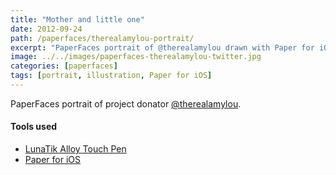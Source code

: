 ```yaml
---
title: "Mother and little one"
date: 2012-09-24
path: /paperfaces/therealamylou-portrait/
excerpt: "PaperFaces portrait of @therealamylou drawn with Paper for iOS on an iPad."
image: ../../images/paperfaces-therealamylou-twitter.jpg
categories: [paperfaces]
tags: [portrait, illustration, Paper for iOS]
---
```


PaperFaces portrait of project donator [@therealamylou](https://twitter.com/therealamylou).

#### Tools used

- [LunaTik Alloy Touch Pen](https://www.amazon.com/gp/product/B00821TR7G/ref=as_li_ss_tl?ie=UTF8&tag=mademist-20&linkCode=as2&camp=1789&creative=390957&creativeASIN=B00821TR7G)
- [Paper for iOS](https://paper.bywetransfer.com/)
